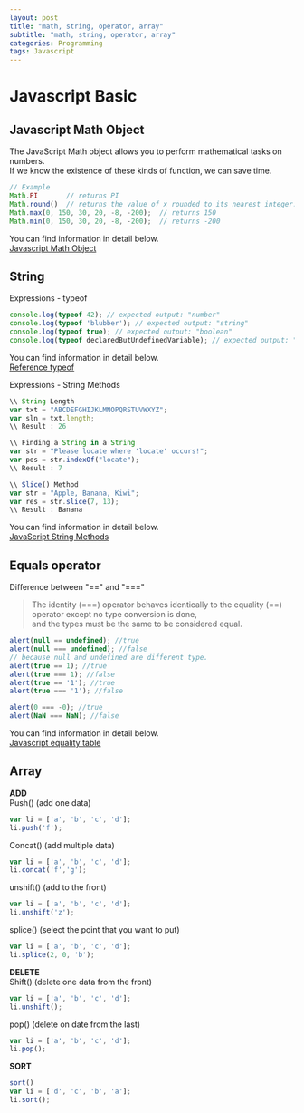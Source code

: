 ```yaml
---
layout: post
title: "math, string, operator, array"
subtitle: "math, string, operator, array"
categories: Programming
tags: Javascript
---
```

# **Javascript Basic**

## **Javascript Math Object**
The JavaScript Math object allows you to perform mathematical tasks on numbers. <br>
If we know the existence of these kinds of function, we can save time.<br>
```javascript
// Example
Math.PI       // returns PI
Math.round()  // returns the value of x rounded to its nearest integer:
Math.max(0, 150, 30, 20, -8, -200);  // returns 150
Math.min(0, 150, 30, 20, -8, -200);  // returns -200
```
You can find information in detail below.  <br>
[Javascript Math Object](https://www.w3schools.com/js/js_math.asp)

## **String**

Expressions - typeof
```javascript
console.log(typeof 42); // expected output: "number"
console.log(typeof 'blubber'); // expected output: "string" 
console.log(typeof true); // expected output: "boolean"
console.log(typeof declaredButUndefinedVariable); // expected output: "undefined";
```
You can find information in detail below.  <br>
[Reference typeof](https://developer.mozilla.org/en-US/docs/Web/JavaScript/Reference/Operators/typeof)

Expressions - String Methods <br>
```javascript
\\ String Length
var txt = "ABCDEFGHIJKLMNOPQRSTUVWXYZ";
var sln = txt.length;
\\ Result : 26

\\ Finding a String in a String
var str = "Please locate where 'locate' occurs!";
var pos = str.indexOf("locate");
\\ Result : 7

\\ Slice() Method
var str = "Apple, Banana, Kiwi";
var res = str.slice(7, 13);
\\ Result : Banana
```
You can find information in detail below.  <br>
[JavaScript String Methods](https://www.w3schools.com/js/js_string_methods.asp)


## **Equals operator**
Difference between "==" and "===" <br>
> The identity (===) operator behaves identically to the equality (==) operator except no type conversion is done, <br>
and the types must be the same to be considered equal. 


```javascript
alert(null == undefined); //true
alert(null === undefined); //false
// because null and undefined are different type.
alert(true == 1); //true
alert(true === 1); //false
alert(true == '1'); //true
alert(true === '1'); //false

alert(0 === -0); //true
alert(NaN === NaN); //false
```

You can find information in detail below. <br>
[Javascript equality table](https://dorey.github.io/JavaScript-Equality-Table/)

## **Array**
**ADD**<br>
Push() (add one data)
```javascript
var li = ['a', 'b', 'c', 'd'];
li.push('f');
```
Concat() (add multiple data)
```javascript
var li = ['a', 'b', 'c', 'd'];
li.concat('f','g');
```

unshift() (add to the front)
```javascript
var li = ['a', 'b', 'c', 'd'];
li.unshift('z');
```

splice() (select the point that you want to put)
```javascript
var li = ['a', 'b', 'c', 'd'];
li.splice(2, 0, 'b');
```

**DELETE**<br>
Shift() (delete one data from the front)
```javascript
var li = ['a', 'b', 'c', 'd'];
li.unshift();
```

pop() (delete on date from the last)
```javascript
var li = ['a', 'b', 'c', 'd'];
li.pop();
```

**SORT**<br>
```javascript
sort()
var li = ['d', 'c', 'b', 'a'];
li.sort();
```